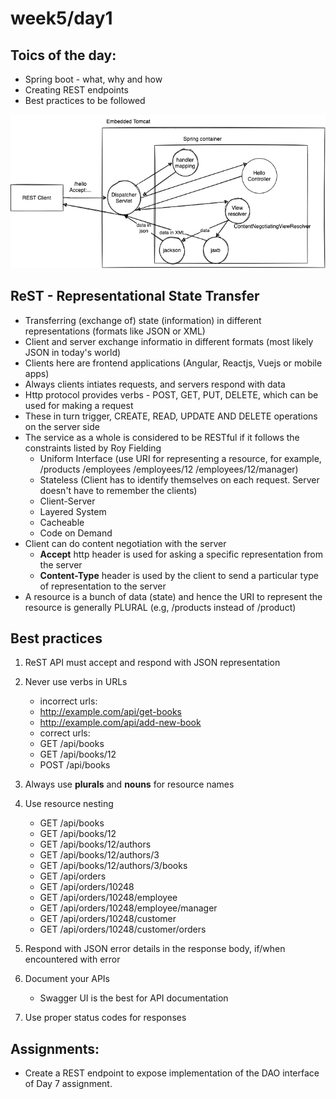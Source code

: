 # week5/day1

## Toics of the day:

-   Spring boot - what, why and how
-   Creating REST endpoints
-   Best practices to be followed

![](./concepts.dio.png)

## ReST - Representational State Transfer

-   Transferring (exchange of) state (information) in different representations (formats like JSON or XML)
-   Client and server exchange informatio in different formats (most likely JSON in today's world)
-   Clients here are frontend applications (Angular, Reactjs, Vuejs or mobile apps)
-   Always clients intiates requests, and servers respond with data
-   Http protocol provides verbs - POST, GET, PUT, DELETE, which can be used for making a request
-   These in turn trigger, CREATE, READ, UPDATE AND DELETE operations on the server side
-   The service as a whole is considered to be RESTful if it follows the constraints listed by Roy Fielding
    -   Uniform Interface (use URI for representing a resource, for example, /products /employees /employees/12 /employees/12/manager)
    -   Stateless (Client has to identify themselves on each request. Server doesn't have to remember the clients)
    -   Client-Server
    -   Layered System
    -   Cacheable
    -   Code on Demand
-   Client can do content negotiation with the server
    -   **Accept** http header is used for asking a specific representation from the server
    -   **Content-Type** header is used by the client to send a particular type of representation to the server
-   A resource is a bunch of data (state) and hence the URI to represent the resource is generally PLURAL (e.g, /products instead of /product)

## Best practices

1. ReST API must accept and respond with JSON representation
1. Never use verbs in URLs

    - incorrect urls:
    - http://example.com/api/get-books
    - http://example.com/api/add-new-book
    - correct urls:
    - GET /api/books
    - GET /api/books/12
    - POST /api/books

1. Always use **plurals** and **nouns** for resource names
1. Use resource nesting

    - GET /api/books
    - GET /api/books/12
    - GET /api/books/12/authors
    - GET /api/books/12/authors/3
    - GET /api/books/12/authors/3/books
    - GET /api/orders
    - GET /api/orders/10248
    - GET /api/orders/10248/employee
    - GET /api/orders/10248/employee/manager
    - GET /api/orders/10248/customer
    - GET /api/orders/10248/customer/orders

1. Respond with JSON error details in the response body, if/when encountered with error
1. Document your APIs
    - Swagger UI is the best for API documentation
1. Use proper status codes for responses

## Assignments:

-   Create a REST endpoint to expose implementation of the DAO interface of Day 7 assignment.
